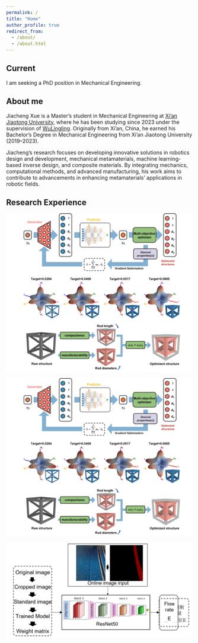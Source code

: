 ```yaml
---
permalink: /
title: "Home"
author_profile: true
redirect_from: 
  - /about/
  - /about.html
---
```


## Current
I am seeking a PhD position in Mechanical Engineering.

## About me
Jiacheng Xue is a Master’s student in Mechanical Engineering at [Xi’an Jiaotong University](https://en.xjtu.edu.cn/), where he has been studying since 2023 under the supervision of [WuLingling](https://www.xjtu.edu.cn/jsnr.jsp?urltype=tree.TreeTempUrl&wbtreeid=1632&wbwbxjtuteacherid=2867). Originally from Xi’an, China, he earned his Bachelor’s Degree in Mechanical Engineering from Xi’an Jiaotong University (2019–2023).

Jiacheng’s research focuses on developing innovative solutions in robotics design and development, mechanical metamaterials, machine learning-based inverse design, and composite materials. By integrating mechanics, computational methods, and advanced manufacturing, his work aims to contribute to advancements in enhancing metamaterials’ applications in robotic fields.

## Research Experience


<img src="../images/inverse_design.png" alt="Inverse Design of Mechanical Metamaterials Using Machine Learning">

![Inverse Design of Mechanical Metamaterials Using Machine Learning](/images/test.jpg)

![Online Monitoring and Closed-Loop Control of 3D Printing](/images/online_monitoring.png)